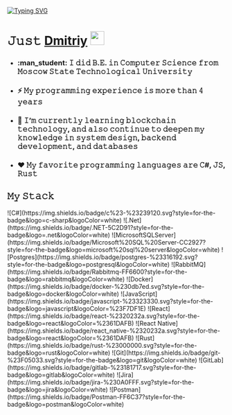 [![Typing SVG](https://readme-typing-svg.herokuapp.com?color=%2336BCF7&lines=Software+Backend+Developer+|+/.NET)](https://git.io/typing-svg)
<h1 align="left">𝙹𝚞𝚜𝚝 <a href="https://t.me/adishchev21" target="_blank">Dmitriy</a> 
<img src="https://github.com/blackcater/blackcater/raw/main/images/Hi.gif" height="32"/></h1>
<ul>
 <li><h3> :man_student: 𝙸 𝚍𝚒𝚍 𝙱.𝙴. 𝚒𝚗 𝙲𝚘𝚖𝚙𝚞𝚝𝚎𝚛 𝚂𝚌𝚒𝚎𝚗𝚌𝚎 𝚏𝚛𝚘𝚖 𝙼𝚘𝚜𝚌𝚘𝚠 𝚂𝚝𝚊𝚝𝚎 𝚃𝚎𝚌𝚑𝚗𝚘𝚕𝚘𝚐𝚒𝚌𝚊𝚕 𝚄𝚗𝚒𝚟𝚎𝚛𝚜𝚒𝚝𝚢</h3></li>
 <li><h3>⚡ 𝙼𝚢 𝚙𝚛𝚘𝚐𝚛𝚊𝚖𝚖𝚒𝚗𝚐 𝚎𝚡𝚙𝚎𝚛𝚒𝚎𝚗𝚌𝚎 𝚒𝚜 𝚖𝚘𝚛𝚎 𝚝𝚑𝚊𝚗 𝟺 𝚢𝚎𝚊𝚛𝚜 </h3></li>
 <li><h3>🌱 𝙸’𝚖 𝚌𝚞𝚛𝚛𝚎𝚗𝚝𝚕𝚢 𝚕𝚎𝚊𝚛𝚗𝚒𝚗𝚐 𝚋𝚕𝚘𝚌𝚔𝚌𝚑𝚊𝚒𝚗 𝚝𝚎𝚌𝚑𝚗𝚘𝚕𝚘𝚐𝚢, 𝚊𝚗𝚍 𝚊𝚕𝚜𝚘 𝚌𝚘𝚗𝚝𝚒𝚗𝚞𝚎 𝚝𝚘 𝚍𝚎𝚎𝚙𝚎𝚗 𝚖𝚢 𝚔𝚗𝚘𝚠𝚕𝚎𝚍𝚐𝚎 𝚒𝚗 𝚜𝚢𝚜𝚝𝚎𝚖 𝚍𝚎𝚜𝚒𝚐𝚗, 𝚋𝚊𝚌𝚔𝚎𝚗𝚍 𝚍𝚎𝚟𝚎𝚕𝚘𝚙𝚖𝚎𝚗𝚝, 𝚊𝚗𝚍 𝚍𝚊𝚝𝚊𝚋𝚊𝚜𝚎𝚜  </h3></li>
 <li><h3>♥️ 𝙼𝚢 𝚏𝚊𝚟𝚘𝚛𝚒𝚝𝚎 𝚙𝚛𝚘𝚐𝚛𝚊𝚖𝚖𝚒𝚗𝚐 𝚕𝚊𝚗𝚐𝚞𝚊𝚐𝚎𝚜 𝚊𝚛𝚎 𝙲#, 𝙹𝚂, 𝚁𝚞𝚜𝚝 </h3></li>
</ul>

<h2> 𝙼𝚢 𝚂𝚝𝚊𝚌𝚔 </h2>
![C#](https://img.shields.io/badge/c%23-%23239120.svg?style=for-the-badge&logo=c-sharp&logoColor=white)
![.Net](https://img.shields.io/badge/.NET-5C2D91?style=for-the-badge&logo=.net&logoColor=white)
![MicrosoftSQLServer](https://img.shields.io/badge/Microsoft%20SQL%20Server-CC2927?style=for-the-badge&logo=microsoft%20sql%20server&logoColor=white)
![Postgres](https://img.shields.io/badge/postgres-%23316192.svg?style=for-the-badge&logo=postgresql&logoColor=white)
![RabbitMQ](https://img.shields.io/badge/Rabbitmq-FF6600?style=for-the-badge&logo=rabbitmq&logoColor=white)
![Docker](https://img.shields.io/badge/docker-%230db7ed.svg?style=for-the-badge&logo=docker&logoColor=white)
![JavaScript](https://img.shields.io/badge/javascript-%23323330.svg?style=for-the-badge&logo=javascript&logoColor=%23F7DF1E)
![React](https://img.shields.io/badge/react-%2320232a.svg?style=for-the-badge&logo=react&logoColor=%2361DAFB)
![React Native](https://img.shields.io/badge/react_native-%2320232a.svg?style=for-the-badge&logo=react&logoColor=%2361DAFB)
![Rust](https://img.shields.io/badge/rust-%23000000.svg?style=for-the-badge&logo=rust&logoColor=white)
![Git](https://img.shields.io/badge/git-%23F05033.svg?style=for-the-badge&logo=git&logoColor=white)
![GitLab](https://img.shields.io/badge/gitlab-%23181717.svg?style=for-the-badge&logo=gitlab&logoColor=white)
![Jira](https://img.shields.io/badge/jira-%230A0FFF.svg?style=for-the-badge&logo=jira&logoColor=white)
![Postman](https://img.shields.io/badge/Postman-FF6C37?style=for-the-badge&logo=postman&logoColor=white)
<!--
**adichev17/adichev17** is a ✨ _special_ ✨ repository because its `README.md` (this file) appears on your GitHub profile.

Here are some ideas to get you started:

- 🔭 I’m currently working on ...
- 🌱 I’m currently learning ...
- 👯 I’m looking to collaborate on ...
- 🤔 I’m looking for help with ...
- 💬 Ask me about ...
- 📫 How to reach me: ...
- 😄 Pronouns: ...
- ⚡ Fun fact: ...
-->
